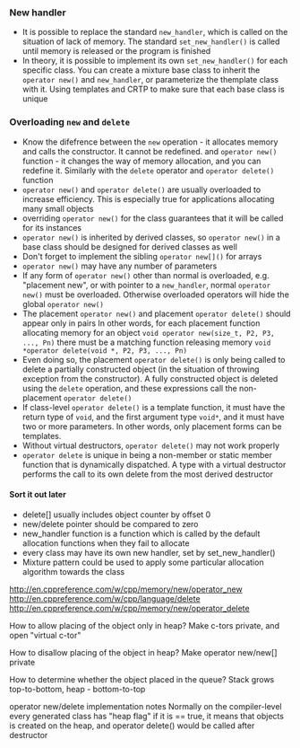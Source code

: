 ### New handler

* It is possible to replace the standard `new_handler`, which is called on the situation of lack of memory.
  The standard `set_new_handler()` is called until memory is released or the program is finished
* In theory, it is possible to implement its own `set_new_handler()` for each specific class.
  You can create a mixture base class to inherit the `operator new()` and `new_handler`,
  or parameterize the themplate class with it.
  Using templates and CRTP to make sure that each base class is unique

### Overloading `new` and `delete`

* Know the difefrence between the `new` operation - it allocates memory and calls the constructor. It cannot be redefined.
  and `operator new()` function - it changes the way of memory allocation, and you can redefine it.
  Similarly with the `delete` operator and `operator delete()` function
* `operator new()` and `operator delete()` are usually overloaded to increase efficiency.
  This is especially true for applications allocating many small objects
* overriding `operator new()` for the class guarantees that it will be called for its instances
* `operator new()` is inherited by derived classes, so `operator new()` in a base class should be designed for derived classes as well
* Don't forget to implement the sibling `operator new[]()` for arrays
* `operator new()` may have any number of parameters
* If any form of `operator new()` other than normal is overloaded, e.g. "placement new", or with pointer to a `new_handler`,
  normal `operator new()` must be overloaded. Otherwise overloaded operators will hide the global `operator new()`
* The placement `operator new()` and placement `operator delete()` should appear only in pairs
  In other words, for each placement function allocating memory for an object `void operator new(size_t, P2, P3, ..., Pn)` 
  there must be a matching function releasing memory `void *operator delete(void *, P2, P3, ..., Pn)`
* Even doing so, the placement `operator delete()` is only being called to delete a partially constructed object 
  (in the situation of throwing exception from the constructor).
  A fully constructed object is deleted using the `delete` operation, and these expressions call the non-placement `operator delete()`
* If class-level `operator delete()` is a template function, it must have the return type of `void`, and the first argument type `void*`, 
  and it must have two or more parameters. 
  In other words, only placement forms can be templates.
* Without virtual destructors, `operator delete()` may not work properly
* `operator delete` is unique in being a non-member or static member function that is dynamically dispatched.
  A type with a virtual destructor performs the call to its own delete from the most derived destructor

#### Sort it out later
* delete[] usually includes object counter by offset 0
* new/delete pointer should be compared to zero
* new_handler function is a function which is called by the default allocation functions when they fail to allocate
* every class may have its own new handler, set by set_new_handler()
* Mixture pattern could be used to apply some particular allocation algorithm towards the class


http://en.cppreference.com/w/cpp/memory/new/operator_new
http://en.cppreference.com/w/cpp/language/delete
http://en.cppreference.com/w/cpp/memory/new/operator_delete

How to allow placing of the object only in heap?
Make c-tors private, and open "virtual c-tor"

How to disallow placing of the object in heap?
Make operator new/new[] private

How to determine whether the object placed in the queue?
Stack grows top-to-bottom, heap - bottom-to-top

operator new/delete implementation notes
Normally on the compiler-level every generated class has "heap flag"
if it is == true, it means that objects is created on the heap, 
and operator delete() would be called after destructor
